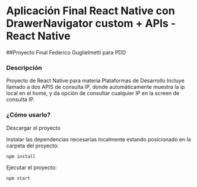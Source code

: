 # Aplicación Final React Native con DrawerNavigator custom + APIs - React Native

##Proyecto Final Federico Guglielmetti para PDD

### Descripción

Proyecto de React Native para materia Plataformas de Desarrollo
Incluye llamado a dos APIS de consulta IP, donde automáticamente muestra la ip local en el home, y da opción de consultar cualquier IP en la screen de consulta IP.

### ¿Cómo usarlo?

Descargar el proyecto

Instalar las dependencias necesarias localmente estando posicionado en la carpeta del proyecto:
```
npm install
```

Ejecutar el proyecto:
```
npm start
```